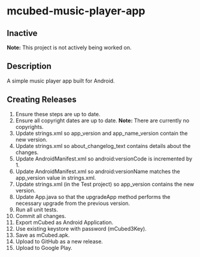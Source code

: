 # mcubed-music-player-app

Inactive
----
**Note:** This project is not actively being worked on.

Description
----
A simple music player app built for Android.

Creating Releases
----
1. Ensure these steps are up to date.
1. Ensure all copyright dates are up to date. **Note:** There are currently no copyrights.
1. Update strings.xml so app_version and app_name_version contain the new version.
1. Update strings.xml so about_changelog_text contains details about the changes.
1. Update AndroidManifest.xml so android:versionCode is incremented by 1.
1. Update AndroidManifest.xml so android:versionName matches the app_version value in strings.xml.
1. Update strings.xml (in the Test project) so app_version contains the new version.
1. Update App.java so that the upgradeApp method performs the necessary upgrade from the previous version.
1. Run all unit tests.
1. Commit all changes.
1. Export mCubed as Android Application.
1. Use existing keystore with password (mCubed3Key).
1. Save as mCubed.apk.
1. Upload to GitHub as a new release.
1. Upload to Google Play.
